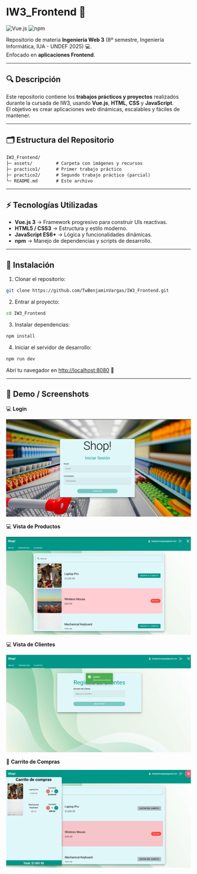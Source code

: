# IW3_Frontend 🚀

![Vue.js](https://img.shields.io/badge/Vue.js-3.3.4-brightgreen)
![npm](https://img.shields.io/badge/npm-Yes-blue)

Repositorio de materia **Ingeniería Web 3** (8º semestre, Ingeniería Informática, IUA - UNDEF 2025) 💻.  
Enfocado en **aplicaciones Frontend**.

---

## 🔍 Descripción

Este repositorio contiene los **trabajos prácticos y proyectos** realizados durante la cursada de IW3, usando **Vue.js**, **HTML**, **CSS** y **JavaScript**.  
El objetivo es crear aplicaciones web dinámicas, escalables y fáciles de mantener.

---

## 🗂 Estructura del Repositorio

```text
IW3_Frontend/
├─ assets/         # Carpeta con imágenes y recursos
├─ practico1/      # Primer trabajo práctico
├─ practico2/      # Segundo trabajo práctico (parcial)
└─ README.md       # Este archivo
````

---

## ⚡ Tecnologías Utilizadas

* **Vue.js 3** → Framework progresivo para construir UIs reactivas.
* **HTML5 / CSS3** → Estructura y estilo moderno.
* **JavaScript ES6+** → Lógica y funcionalidades dinámicas.
* **npm** → Manejo de dependencias y scripts de desarrollo.

---

## 💾 Instalación

1. Clonar el repositorio:

```bash
git clone https://github.com/TwBenjaminVargas/IW3_Frontend.git
```

2. Entrar al proyecto:

```bash
cd IW3_Frontend
```

3. Instalar dependencias:

```bash
npm install
```

4. Iniciar el servidor de desarrollo:

```bash
npm run dev
```

Abrí tu navegador en [http://localhost:8080](http://localhost:3000/) 🚀

---
## 🎨 Demo / Screenshots

💻 **Login**

![Login](./assets/login.png)

💻 **Vista de Productos**

![Products](./assets/products.png)

💻 **Vista de Clientes**

![Clients](./assets/clients.png)

🛒 **Carrito de Compras**

![Cart](./assets/cart.png)
